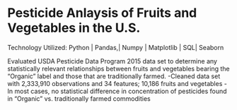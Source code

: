 # Pesticide Anlaysis of Fruits and Vegetables in the U.S.

Technology Utilized: Python | Pandas,| Numpy | Matplotlib | SQL| Seaborn

Evaluated USDA Pesticide Data Program 2015 data set to determine any statistically relevant relationships between fruits and vegetables bearing the “Organic” label and those that are traditionally farmed.
-Cleaned data set with 2,333,910 observations and 34 features; 10,186 fruits and vegetables
-In most cases, no statistical difference in concentration of pesticides found in “Organic” vs. traditionally farmed commodities
